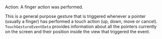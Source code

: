 Action: A finger action was performed.

This is a general purpose gesture that is triggered whenever a pointer (usually a finger)
 has performed a touch action (up, down, move or cancel). 
 `TouchGestureEventData` provides information about all the pointers currently on the screen and their position inside the view that triggered the event.

<snippet id='gest-touch-xml'/>
<snippet id='gest-touch'/>
<snippet id='gest-touch-ts'/>
